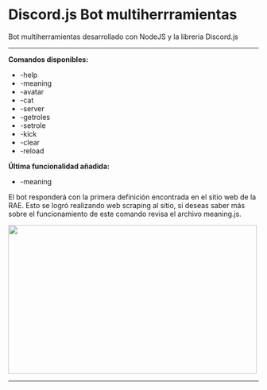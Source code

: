 # Discord.js Bot multiherrramientas

Bot multiherramientas desarrollado con NodeJS y la libreria Discord.js<br/>
<hr>
<b>Comandos disponibles:</b><br/>

- -help
- -meaning
- -avatar
- -cat
- -server
- -getroles
- -setrole
- -kick
- -clear
- -reload

<b>Última funcionalidad añadida:</b>
- -meaning <palabra>

<p>El bot responderá con la primera definición encontrada en el sitio web de la RAE. 
Esto se logró realizando web scraping al sitio, si deseas saber más sobre el funcionamiento de este comando revisa el archivo meaning.js.<p>
<p align="left">
  <img width="500px" height="300px"src="https://i.ibb.co/3ktPqnS/meaning.png">
</p>

<hr>
